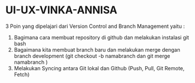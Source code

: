 # UI-UX-VINKA-ANNISA
3 Poin yang dipelajari dari Version Control and Branch Management yaitu :
1. Bagimana cara membuat repository di github dan melakukan instalasi git bash
2. Bagaimana kita membuat branch baru dan melakukan merge dengan branch development (git checkout -b namabranch  dan git merge namabranch )
3. Melakukan Syncing antara Git lokal dan Github (Push, Pull, Git Remote, Fetch)
